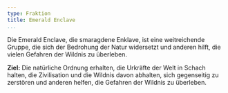 ```yaml
---
type: Fraktion
title: Emerald Enclave
...
```


Die Emerald Enclave, die smaragdene Enklave, ist eine weitreichende Gruppe, die
sich der Bedrohung der Natur widersetzt und anderen hilft, die vielen Gefahren
der Wildnis zu überleben.

**Ziel:** Die natürliche Ordnung  erhalten, die Urkräfte der Welt in Schach
halten, die Zivilisation und die Wildnis davon abhalten, sich gegenseitig
zu zerstören und anderen helfen, die Gefahren der Wildnis zu überleben.
